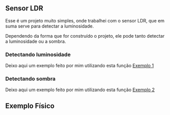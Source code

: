 ## Sensor LDR

Esse é um projeto muito simples, onde trabalhei com o sensor LDR, que em suma serve para detectar a luminosidade.

Dependendo da forma que for construído o projeto, ele pode tanto detectar a luminosidade ou a sombra.

### Detectando luminosidade

Deixo aqui um exemplo feito por mim utilizando esta função
[Exemplo 1](https://www.tinkercad.com/things/01zO5UMx71d-sensor-ldr-luminosidade)

### Detectando sombra

Deixo aqui um exemplo feito por mim utilizando esta função
[Exemplo 2](https://www.tinkercad.com/things/cWPaSWIiasQ-sensor-ldr-sombra)

## Exemplo Físico
